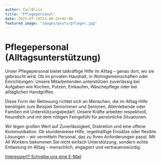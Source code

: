 ```yaml
---
author: TailBliss
title: "Pflegepersonal"
date: 2025-07-10T23:00:24+02:00
featured_image: "images/posts/pfleger.jpg"
---
```


# Pflegepersonal (Alltagsunterstützung)

Unser Pflegepersonal bietet tatkräftige Hilfe im Alltag – genau dort, wo sie gebraucht wird. Ob im privaten Haushalt, in
Wohngemeinschaften oder Einrichtungen: Unsere Mitarbeitenden unterstützen zuverlässig bei Aufgaben wie Kochen, Putzen,
Einkaufen, Wäschepflege oder bei alltäglichen Handgriffen.

Diese Form der Betreuung richtet sich an Menschen, die im Alltag Hilfe benötigen zum Beispiel Seniorinnen und Senioren,
Alleinlebende oder Familien mit Unterstützungsbedarf. Unsere Kräfte arbeiten respektvoll, freundlich und mit dem nötigen
Feingefühl für persönliche Situationen.

Wir legen großen Wert auf Zuverlässigkeit, Diskretion und eine offene Kommunikation. Ob stundenweise Hilfe, regelmäßige
Einsätze oder flexible Lösungen – wir vermitteln Personal, das zu Ihren Anforderungen passt. Mit All Workers bekommen
Sie nicht einfach Unterstützung, sondern echte Entlastung im Alltag – menschlich, engagiert und vertrauenswürdig.

<div class="mb-4 mt-6">
  <a href="/über-uns/"
     class="inline-flex items-center px-6 py-3 text-base font-medium text-white bg-primary-600 hover:bg-primary-700 rounded-md shadow-sm transition-colors duration-200 focus:outline-none focus:ring-2 focus:ring-offset-2 focus:ring-primary-500">
    Interessiert? Schreibe uns eine E-Mail 
  </a>
</div>

